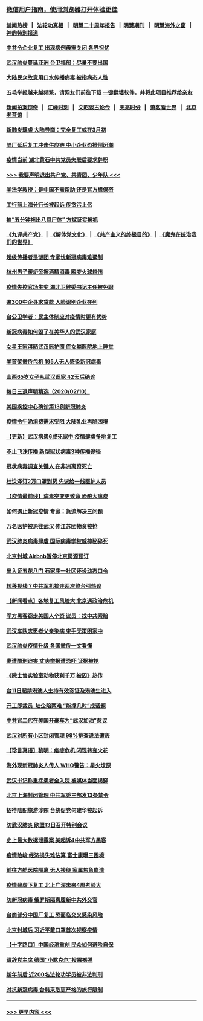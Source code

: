 ### [微信用户指南，使用浏览器打开体验更佳](https://github.com/gfw-breaker/banned-news1/blob/master/indexes/wechat-guide.md?t=0)
#### [禁闻热榜](热点新闻.md?t=0)  &nbsp;&nbsp;|&nbsp;&nbsp; [法轮功真相](https://github.com/gfw-breaker/truth/blob/master/README.md?t=0) &nbsp;&nbsp;|&nbsp;&nbsp; [明慧二十周年报告](https://github.com/gfw-breaker/mh-reports/blob/master/README.md?t=0) &nbsp;&nbsp;|&nbsp;&nbsp;[明慧期刊](https://github.com/gfw-breaker/mh-qikan) &nbsp;&nbsp;|&nbsp;&nbsp; [明慧海外之窗](https://github.com/gfw-breaker/mh-news/blob/master/README.md?t=0) &nbsp;&nbsp;|&nbsp;&nbsp; [神韵特别报道](https://github.com/gfw-breaker/mh-news/blob/master/shenyun.md?t=0)
#### [中共令企业复工 出现病例毋需关闭 各界担忧](../pages/nsc413/n11860563.md?t=02111844) 
#### [武汉肺炎蔓延亚洲 台卫福部：尽量不要出国](../pages/nsc413/n11860586.md?t=02111844) 
#### [大陆民众故意用口水传播病毒 被指病态人性](../pages/nsc413/n11860618.md?t=02111844) 
#### 五毛举报越来越频繁，请网友们前往下载 [一键翻墙软件](https://github.com/gfw-breaker/ssr-accounts)，并将此项目推荐给亲友
#### [新闻拍案惊奇](https://github.com/gfw-breaker/banned-news1/blob/master/pages/link4.md) &nbsp;&nbsp;|&nbsp;&nbsp; [江峰时刻](https://github.com/gfw-breaker/banned-news1/blob/master/pages/link4.md) &nbsp;&nbsp;|&nbsp;&nbsp; [文昭谈古论今](https://github.com/gfw-breaker/banned-news1/blob/master/pages/link4.md) &nbsp;&nbsp;|&nbsp;&nbsp; [天亮时分](https://github.com/gfw-breaker/banned-news1/blob/master/pages/link4.md) &nbsp;&nbsp;|&nbsp;&nbsp; [萧茗看世界](https://github.com/gfw-breaker/banned-news1/blob/master/pages/link4.md) &nbsp;&nbsp;|&nbsp;&nbsp; [北京老茶馆](https://github.com/gfw-breaker/banned-news1/blob/master/pages/link4.md) &nbsp;&nbsp;|&nbsp;&nbsp; 
#### [新肺炎肆虐 大陆券商：完全复工或在3月初](../pages/nsc413/n11860445.md?t=02111844) 
#### [陆厂延后复工冲击供应链 中小企业恐掀倒闭潮](../pages/nsc413/n11859772.md?t=02111844) 
#### [疫情当前 湖北黄石中共党员失联后要求辞职](../pages/nsc413/n11860118.md?t=02111844) 
#### [>>> 我要声明退出共产党、共青团、少年队 <<<](https://github.com/begood0513/goodnews/blob/master/quit/letter.md) 
#### [美法学教授：是中国不需帮助 还是官方想保密](../pages/nsc413/n11859492.md?t=02111844) 
#### [工行前上海分行长被起诉 传贪污上亿](../pages/nsc413/n11860139.md?t=02111844) 
#### [拍“五分钟拖出八具尸体” 方斌证实被抓](../pages/nsc413/n11860090.md?t=02111844) 
#### [《九评共产党》](https://github.com/begood0513/9ping.md/blob/master/README.md) &nbsp;|&nbsp; [《解体党文化》](../../../../jtdwh.md/blob/master/README.md)  &nbsp;|&nbsp; [《共产主义的终极目的》](../../../../gczydzjmd.md/blob/master/README.md) &nbsp;|&nbsp; [《魔鬼在统治我们的世界》](../../../../mgztzwmdsj.md/blob/master/README.md) 
#### [超级传播者是谜团 专家忧新冠病毒难遏制](../pages/nsc413/n11859686.md?t=02111844) 
#### [杭州男子暖炉旁擦酒精消毒 瞬变火球烧伤](../pages/nsc413/n11860071.md?t=02111844) 
#### [疫情失控官场生变 湖北卫健委书记主任被免职](../pages/nsc413/n11859848.md?t=02111844) 
#### [逾300中企寻求贷款 人脸识别企业在列](../pages/nsc413/n11860100.md?t=02111844) 
#### [台公卫学者：民主体制应对疫情时更有优势](../pages/nsc413/n11860023.md?t=02111844) 
#### [新冠病毒如何毁了在美华人的武汉家庭](../pages/nsc413/n11859524.md?t=02111844) 
#### [女星王家淇晒武汉医护照 侄女躺医院地上睡觉](../pages/nsc413/n11859756.md?t=02111844) 
#### [美首架撤侨包机 195人无人感染新冠病毒](../pages/nsc413/n11859908.md?t=02111844) 
#### [山西65岁女子从武汉返家 42天后确诊](../pages/nsc413/n11859912.md?t=02111844) 
#### [每日三退声明精选（2020/02/10）](../pages/nsc413/n11860031.md?t=02111844) 
#### [美国疾控中心确诊第13例新冠肺炎](../pages/nsc413/n11859966.md?t=02111844) 
#### [疫情令牛奶消费需求受阻 大陆乳业再陷困境](../pages/nsc413/n11859859.md?t=02111844) 
#### [【更新】武汉病患6成死家中 疫情肆虐多地复工](../pages/nsc413/n11801312.md?t=02111844) 
#### [不止飞沫传播 新型冠状病毒3种传播途径](../pages/nsc413/n11859060.md?t=02111844) 
#### [冠状病毒调查关键人 在非洲离奇死亡](../pages/nsc413/n11859798.md?t=02111844) 
#### [杜汶泽订2万口罩到货 先派给一线医护人员](../pages/nsc413/n11859214.md?t=02111844) 
#### [【疫情最前线】病毒突变更致命 恐酿大瘟疫](../pages/nsc413/n11859604.md?t=02111844) 
#### [如何遏止新冠疫情 专家：急迫解决三问题](../pages/nsc413/n11859685.md?t=02111844) 
#### [万名医护被派往武汉 传江苏团物资被抢](../pages/nsc413/n11859585.md?t=02111844) 
#### [武汉肺炎病毒肆虐 国际病毒学权威神秘猝死](../pages/nsc413/n11833010.md?t=02111844) 
#### [北京封城 Airbnb暂停北京房源预订](../pages/nsc413/n11859659.md?t=02111844) 
#### [出入证五花八门 石家庄一社区还设动态口令](../pages/nsc413/n11859510.md?t=02111844) 
#### [转移视线？中共军机接连两次绕台引热议](../pages/nsc413/n11859346.md?t=02111844) 
#### [【新闻看点】各地复工风险大 北京遇政治危机](../pages/nsc413/n11859164.md?t=02111844) 
#### [军方黑客窃走美国人个资 议员：找中共索赔](../pages/nsc413/n11859371.md?t=02111844) 
#### [武汉车队志愿者父亲染病 束手无策困家中](../pages/nsc413/n11859117.md?t=02111844) 
#### [武汉肺炎疫情升级 各国撤侨一文看懂](../pages/nsc413/n11859313.md?t=02111844) 
#### [妻遭酷刑迫害 丈夫举报遭恐吓 证据被抢](../pages/nsc413/n11858478.md?t=02111844) 
#### [《院士售实验室动物获利千万 被囚》热传](../pages/nsc413/n11859316.md?t=02111844) 
#### [台11日起禁港澳人士持有效签证及港澳生进入](../pages/nsc413/n11858423.md?t=02111844) 
#### [开工即裁员  陆企陷两难 “能撑几时”成话题](../pages/nsc413/n11859127.md?t=02111844) 
#### [中共官二代在美国开豪车为“武汉加油”惹议](../pages/nsc413/n11859039.md?t=02111844) 
#### [武汉对所有小区封闭管理 99%排查说法遭轰](../pages/nsc413/n11859264.md?t=02111844) 
#### [【珍言真语】黎明：疫症危机 闪现转变火花](../pages/nsc413/n11859199.md?t=02111844) 
#### [海外现新冠肺炎人传人 WHO警告：星火燎原](../pages/nsc413/n11859252.md?t=02111844) 
#### [武汉书记称重症患者全入院 被媒体当面揭穿](../pages/nsc413/n11859218.md?t=02111844) 
#### [北京上海封闭管理 中共军委三部发13条禁令](../pages/nsc413/n11859098.md?t=02111844) 
#### [招待陆配旅游涉贿 台统促党何建华被起诉](../pages/nsc413/n11858696.md?t=02111844) 
#### [防武汉肺炎 欧盟13日召开特别会议](../pages/nsc413/n11859088.md?t=02111844) 
#### [史上最大数据泄露案 美起诉4中共军方黑客](../pages/nsc413/n11859115.md?t=02111844) 
#### [疫情险峻 经济损失难估算 富士康曝三困境](../pages/nsc413/n11859120.md?t=02111844) 
#### [前往方舱医院隔离 无人接待 家属焦急崩溃](../pages/nsc413/n11859068.md?t=02111844) 
#### [疫情肆虐下复工 北上广深未来4周考验大](../pages/nsc413/n11859066.md?t=02111844) 
#### [防新冠病毒 俄罗斯隔离履新中共外交官](../pages/nsc413/n11859079.md?t=02111844) 
#### [台商部分中国厂复工 恐面临交叉感染风险](../pages/nsc413/n11858646.md?t=02111844) 
#### [北京封城后 习近平戴口罩首次视察疫情](../pages/nsc413/n11858828.md?t=02111844) 
#### [【十字路口】中国经济重创 民众如何避险自保](../pages/nsc413/n11857098.md?t=02111844) 
#### [请辞党主席 德国“小默克尔”投震撼弹](../pages/nsc413/n11858583.md?t=02111844) 
#### [新年前后 近200名法轮功学员被非法判刑](../pages/nsc413/n11855720.md?t=02111844) 
#### [对抗新冠病毒 台韩采取更严格的旅行限制](../pages/nsc413/n11858936.md?t=02111844) 

----
#### [ >>> 更早内容 <<< ](../indexes/nsc413-earlier.md)
